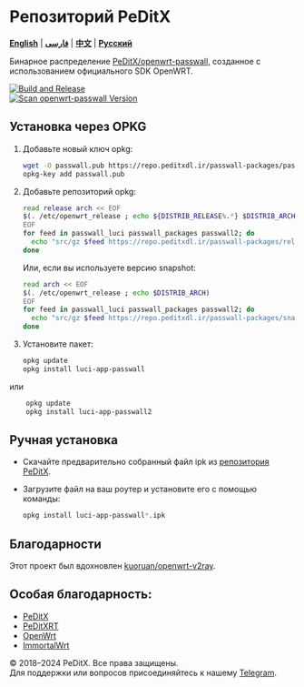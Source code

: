 # Репозиторий PeDitX

[**English**](README.md) | [**فارسی**](README_fa.md) | [**中文**](README_zh.md) | [**Русский**](README_ru.md)

Бинарное распределение [PeDitX/openwrt-passwall](https://github.com/peditx/openwrt-passwall), созданное с использованием официального SDK OpenWRT.

[![Build and Release](https://github.com/dianlujitao/openwrt-passwall-build/actions/workflows/build-release.yml/badge.svg)](https://github.com/peditx/passrepo/actions/workflows/autocomp.yml)  
[![Scan openwrt-passwall Version](https://github.com/dianlujitao/openwrt-passwall-build/actions/workflows/version-scan.yml/badge.svg)](https://github.com/peditx/passrepo/actions/workflows/version-scan.yml)

## Установка через OPKG

1. Добавьте новый ключ opkg:

    ```sh
    wget -O passwall.pub https://repo.peditxdl.ir/passwall-packages/passwall.pub
    opkg-key add passwall.pub
    ```

2. Добавьте репозиторий opkg:

    ```sh
    read release arch << EOF
    $(. /etc/openwrt_release ; echo ${DISTRIB_RELEASE%.*} $DISTRIB_ARCH)
    EOF
    for feed in passwall_luci passwall_packages passwall2; do
      echo "src/gz $feed https://repo.peditxdl.ir/passwall-packages/releases/packages-$release/$arch/$feed" >> /etc/opkg/customfeeds.conf
    done
    ```

    Или, если вы используете версию snapshot:

    ```sh
    read arch << EOF
    $(. /etc/openwrt_release ; echo $DISTRIB_ARCH)
    EOF
    for feed in passwall_luci passwall_packages passwall2; do
      echo "src/gz $feed https://repo.peditxdl.ir/passwall-packages/snapshots/packages/$arch/$feed" >> /etc/opkg/customfeeds.conf
    done
    ```

3. Установите пакет:

    ```sh
    opkg update
    opkg install luci-app-passwall
    ```

или

```sh
    opkg update
    opkg install luci-app-passwall2
```

## Ручная установка

- Скачайте предварительно собранный файл ipk из [репозитория PeDitX](https://repo.peditxdl.ir/passwall-packages/releases/).

- Загрузите файл на ваш роутер и установите его с помощью команды:

    ```sh
    opkg install luci-app-passwall*.ipk
    ```

## Благодарности

Этот проект был вдохновлен [kuoruan/openwrt-v2ray](https://github.com/kuoruan/openwrt-v2ray).

## Особая благодарность:

- [PeDitX](https://github.com/peditx)  
- [PeDitXRT](https://github.com/peditx/peditxrt)  
- [OpenWrt](https://github.com/openwrt)  
- [ImmortalWrt](https://github.com/immortalwrt)  

© 2018–2024 PeDitX. Все права защищены.  
Для поддержки или вопросов присоединяйтесь к нашему [Telegram](https://t.me/peditx).
